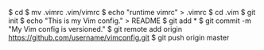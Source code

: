 $ cd
$ mv .vimrc .vim/vimrc
$ echo "runtime vimrc" > .vimrc
$ cd .vim
$ git init
$ echo "This is my Vim config." > README
$ git add *
$ git commit -m "My Vim config is versioned."
$ git remote add origin https://github.com/username/vimconfig.git
$ git push origin master
